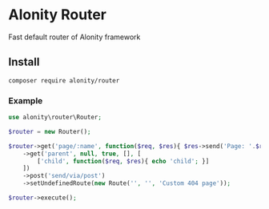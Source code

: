 # Alonity Router
Fast default router of Alonity framework

## Install

`composer require alonity/router`

### Example
```php
use alonity\router\Router;

$router = new Router();

$router->get('page/:name', function($req, $res){ $res->send('Page: '.$req->params['name']); })
    ->get('parent', null, true, [], [
        ['child', function($req, $res){ echo 'child'; }]
    ])
    ->post('send/via/post')
    ->setUndefinedRoute(new Route('', '', 'Custom 404 page'));

$router->execute();
```